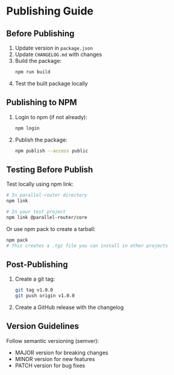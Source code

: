 # Publishing Guide

## Before Publishing

1. Update version in `package.json`
2. Update `CHANGELOG.md` with changes
3. Build the package:
   ```bash
   npm run build
   ```
4. Test the built package locally

## Publishing to NPM

1. Login to npm (if not already):
   ```bash
   npm login
   ```

2. Publish the package:
   ```bash
   npm publish --access public
   ```

## Testing Before Publish

Test locally using npm link:

```bash
# In parallel-router directory
npm link

# In your test project
npm link @parallel-router/core
```

Or use npm pack to create a tarball:

```bash
npm pack
# This creates a .tgz file you can install in other projects
```

## Post-Publishing

1. Create a git tag:
   ```bash
   git tag v1.0.0
   git push origin v1.0.0
   ```

2. Create a GitHub release with the changelog

## Version Guidelines

Follow semantic versioning (semver):
- MAJOR version for breaking changes
- MINOR version for new features
- PATCH version for bug fixes
